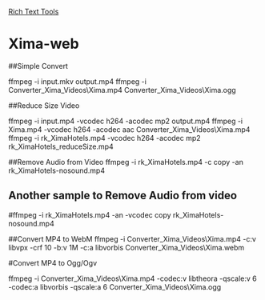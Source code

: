 [Rich Text Tools](https://github.com/adam-p/markdown-here/wiki/Markdown-Cheatsheet)

# Xima-web

##Simple Convert

ffmpeg -i input.mkv output.mp4
ffmpeg -i Converter_Xima_Videos\Xima.mp4 Converter_Xima_Videos\Xima.ogg


##Reduce Size Video

ffmpeg -i input.mp4 -vcodec h264 -acodec mp2 output.mp4
ffmpeg -i Xima.mp4 -vcodec h264 -acodec aac Converter_Xima_Videos\Xima.mp4
ffmpeg -i rk_XimaHotels.mp4 -vcodec h264 -acodec mp2 rk_XimaHotels_reduceSize.mp4 

##Remove Audio from Video
ffmpeg -i rk_XimaHotels.mp4 -c copy -an rk_XimaHotels-nosound.mp4

## Another sample to Remove Audio from video
#ffmpeg -i rk_XimaHotels.mp4 -an -vcodec copy rk_XimaHotels-nosound.mp4

##Convert MP4 to WebM
ffmpeg -i Converter_Xima_Videos\Xima.mp4 -c:v libvpx -crf 10 -b:v 1M -c:a libvorbis Converter_Xima_Videos\Xima.webm

#Convert MP4 to Ogg/Ogv

ffmpeg -i Converter_Xima_Videos\Xima.mp4 -codec:v libtheora -qscale:v 6 -codec:a libvorbis -qscale:a 6 Converter_Xima_Videos\Xima.ogg
